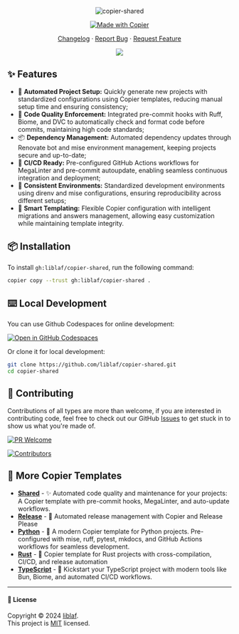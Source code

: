 <div align="center"><a name="readme-top"></a>

![copier-shared](https://socialify.git.ci/liblaf/copier-shared/image?description=1&forks=1&issues=1&logo=https%3A%2F%2Fraw.githubusercontent.com%2Fcopier-org%2Fcopier%2Frefs%2Fheads%2Fmaster%2Fimg%2Flogo.svg&name=1&owner=1&pattern=Transparent&pulls=1&stargazers=1&theme=Auto)

[![Made with Copier](https://img.shields.io/endpoint?url=https://raw.githubusercontent.com/copier-org/copier/master/img/badge/badge-black.json)](https://github.com/copier-org/copier)

[Changelog](https://github.com/liblaf/copier-shared/blob/main/CHANGELOG.md) · [Report Bug](https://github.com/liblaf/copier-shared/issues) · [Request Feature](https://github.com/liblaf/copier-shared/issues)

![](https://raw.githubusercontent.com/andreasbm/readme/master/assets/lines/rainbow.png)

</div>

## ✨ Features

- 🔧 **Automated Project Setup:** Quickly generate new projects with standardized configurations using Copier templates, reducing manual setup time and ensuring consistency;
- 🧹 **Code Quality Enforcement:** Integrated pre-commit hooks with Ruff, Biome, and DVC to automatically check and format code before commits, maintaining high code standards;
- 📦 **Dependency Management:** Automated dependency updates through Renovate bot and mise environment management, keeping projects secure and up-to-date;
- 🚀 **CI/CD Ready:** Pre-configured GitHub Actions workflows for MegaLinter and pre-commit autoupdate, enabling seamless continuous integration and deployment;
- 🎯 **Consistent Environments:** Standardized development environments using direnv and mise configurations, ensuring reproducibility across different setups;
- 📝 **Smart Templating:** Flexible Copier configuration with intelligent migrations and answers management, allowing easy customization while maintaining template integrity.

## 📦 Installation

To install `gh:liblaf/copier-shared`, run the following command:

```bash
copier copy --trust gh:liblaf/copier-shared .
```

## ⌨️ Local Development

You can use Github Codespaces for online development:

[![Open in GitHub Codespaces](https://github.com/codespaces/badge.svg)](https://codespaces.new/liblaf/copier-shared)

Or clone it for local development:

```bash
git clone https://github.com/liblaf/copier-shared.git
cd copier-shared
```

## 🤝 Contributing

Contributions of all types are more than welcome, if you are interested in contributing code, feel free to check out our GitHub [Issues](https://github.com/liblaf/copier-shared/issues) to get stuck in to show us what you're made of.

[![PR Welcome](https://img.shields.io/badge/%F0%9F%A4%AF%20PR%20WELCOME-%E2%86%92-ffcb47?labelColor=black&style=for-the-badge)](https://github.com/liblaf/copier-shared/pulls)

[![Contributors](https://contrib.nn.ci/api?repo=liblaf/copier-shared)](https://github.com/liblaf/copier-shared/graphs/contributors)

## 🔗 More Copier Templates

<!-- tangerine-start: projects/copier.md -->

- **[Shared](https://github.com/liblaf/copier-shared)** - ✨ Automated code quality and maintenance for your projects: A Copier template with pre-commit hooks, MegaLinter, and auto-update workflows.
- **[Release](https://github.com/liblaf/copier-release)** - 🚀 Automated release management with Copier and Release Please
- **[Python](https://github.com/liblaf/copier-shared)** - 🐍 A modern Copier template for Python projects. Pre-configured with mise, ruff, pytest, mkdocs, and GitHub Actions workflows for seamless development.
- **[Rust](https://github.com/liblaf/copier-rust)** - 🦀 Copier template for Rust projects with cross-compilation, CI/CD, and release automation
- **[TypeScript](https://github.com/liblaf/copier-typescript)** - 🚀 Kickstart your TypeScript project with modern tools like Bun, Biome, and automated CI/CD workflows.
<!-- tangerine-end -->

---

#### 📝 License

Copyright © 2024 [liblaf](https://github.com/liblaf). <br />
This project is [MIT](https://github.com/liblaf/copier-shared/blob/main/LICENSE) licensed.
